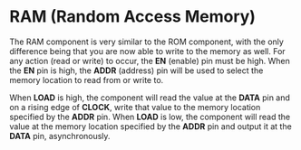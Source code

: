 # RAM (Random Access Memory)

The RAM component is very similar to the ROM component, with the only difference being that you are now able to write to the memory as well. For any action (read or write) to occur, the **EN** (enable) pin must be high. When the **EN** pin is high, the **ADDR** (address) pin will be used to select the memory location to read from or write to.

When **LOAD** is high, the component will read the value at the **DATA** pin and on a rising edge of **CLOCK**, write that value to the memory location specified by the **ADDR** pin. When **LOAD** is low, the component will read the value at the memory location specified by the **ADDR** pin and output it at the **DATA** pin, asynchronously.

